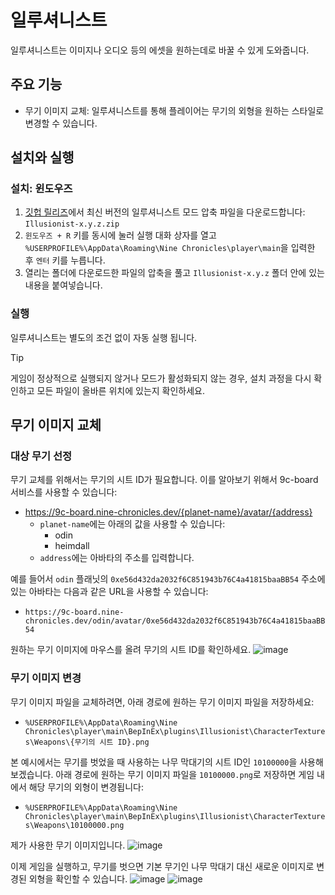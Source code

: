 # 일루셔니스트

일루셔니스트는 이미지나 오디오 등의 에셋을 원하는데로 바꿀 수 있게 도와줍니다.

## 주요 기능

- 무기 이미지 교체: 일루셔니스트를 통해 플레이어는 무기의 외형을 원하는 스타일로 변경할 수 있습니다.

## 설치와 실행

### 설치: 윈도우즈

1. [깃헙 릴리즈](https://github.com/planetarium/NineChronicles.Mods/releases)에서 최신 버전의 일루셔니스트 모드 압축 파일을 다운로드합니다: `Illusionist-x.y.z.zip`
2. `윈도우즈 + R` 키를 동시에 눌러 실행 대화 상자를 열고 `%USERPROFILE%\AppData\Roaming\Nine Chronicles\player\main`을 입력한 후 `엔터` 키를 누릅니다.
3. 열리는 폴더에 다운로드한 파일의 압축을 풀고 `Illusionist-x.y.z` 폴더 안에 있는 내용을 붙여넣습니다.

### 실행

일루셔니스트는 별도의 조건 없이 자동 실행 됩니다.

> [!TIP]
> 게임이 정상적으로 실행되지 않거나 모드가 활성화되지 않는 경우, 설치 과정을 다시 확인하고 모든 파일이 올바른 위치에 있는지 확인하세요.

## 무기 이미지 교체

### 대상 무기 선정

무기 교체를 위해서는 무기의 시트 ID가 필요합니다. 이를 알아보기 위해서 9c-board 서비스를 사용할 수 있습니다:
- https://9c-board.nine-chronicles.dev/{planet-name}/avatar/{address}
    - `planet-name`에는 아래의 값을 사용할 수 있습니다:
        - odin
        - heimdall
    - `address`에는 아바타의 주소를 입력합니다.

예를 들어서 `odin` 플래닛의 `0xe56d432da2032f6C851943b76C4a41815baaBB54` 주소에 있는 아바타는 다음과 같은 URL을 사용할 수 있습니다:
- `https://9c-board.nine-chronicles.dev/odin/avatar/0xe56d432da2032f6C851943b76C4a41815baaBB54`

원하는 무기 이미지에 마우스를 올려 무기의 시트 ID를 확인하세요.
![image](https://github.com/user-attachments/assets/48f471a2-4b24-43f7-baac-91ee21781da2)

### 무기 이미지 변경

무기 이미지 파일을 교체하려면, 아래 경로에 원하는 무기 이미지 파일을 저장하세요:
- `%USERPROFILE%\AppData\Roaming\Nine Chronicles\player\main\BepInEx\plugins\Illusionist\CharacterTextures\Weapons\{무기의 시트 ID}.png`

본 예시에서는 무기를 벗었을 때 사용하는 나무 막대기의 시트 ID인 `10100000`을 사용해보겠습니다. 아래 경로에 원하는 무기 이미지 파일을 `10100000.png`로 저장하면 게임 내에서 해당 무기의 외형이 변경됩니다:
- `%USERPROFILE%\AppData\Roaming\Nine Chronicles\player\main\BepInEx\plugins\Illusionist\CharacterTextures\Weapons\10100000.png`

제가 사용한 무기 이미지입니다.
![image](https://github.com/user-attachments/assets/66a2ff15-ca9c-4e91-98ca-c285058f1499)

이제 게임을 실행하고, 무기를 벗으면 기본 무기인 나무 막대기 대신 새로운 이미지로 변경된 외형을 확인할 수 있습니다.
![image](https://github.com/user-attachments/assets/a4d59bb3-357f-44b3-9d59-0b6808676f16)
![image](https://github.com/user-attachments/assets/3043a72a-ad38-4aa5-9f92-0a0a812a5b61)
